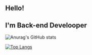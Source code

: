 ## Hello! 
## I'm Back-end Develooper

![Anurag's GitHub stats](https://github-readme-stats.vercel.app/api?username=anuraghazra&show_icons=true&theme=transparent)


[![Top Langs](https://github-readme-stats.vercel.app/api/top-langs/?username=Bangseungjae&layout=compact)](https://github.com/anuraghazra/github-readme-stats)
